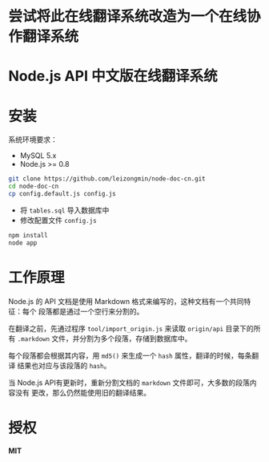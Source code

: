 尝试将此在线翻译系统改造为一个在线协作翻译系统
==========

Node.js API 中文版在线翻译系统
===========

安装
====

系统环境要求：

+ MySQL 5.x
+ Node.js >= 0.8

```bash
git clone https://github.com/leizongmin/node-doc-cn.git
cd node-doc-cn
cp config.default.js config.js
```

+ 将 `tables.sql` 导入数据库中
+ 修改配置文件 `config.js`

```bash
npm install
node app
```

工作原理
========

Node.js 的 API 文档是使用 Markdown 格式来编写的，这种文档有一个共同特征：每个
段落都是通过一个空行来分割的。

在翻译之前，先通过程序 `tool/import_origin.js` 来读取 `origin/api` 目录下的所有
`.markdown` 文件，并分割为多个段落，存储到数据库中。

每个段落都会根据其内容，用 `md5()` 来生成一个 `hash` 属性，翻译的时候，每条翻译
结果也对应与该段落的 `hash`。

当 Node.js API有更新时，重新分割文档的 `markdown` 文件即可，大多数的段落内容没有
更改，那么仍然能使用旧的翻译结果。


授权
=====

**MIT**
